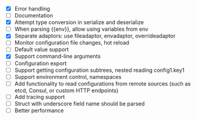 - [x] Error handling
- [ ] Documentation
- [x] Attempt type conversion in serialize and deserialize
- [ ] When parsing {{env}}, allow using variables from env
- [x] Separate adaptors: use fileadaptor, envadaptor, overrideadaptor
- [ ] Monitor configuration file changes, hot reload
- [ ] Default value support
- [x] Support command-line arguments
- [ ] Configuration export
- [ ] Support getting configuration subtrees, nested reading config1.key1
- [ ] Support environment control, namespaces
- [ ] Add functionality to read configurations from remote sources (such as etcd, Consul, or custom HTTP endpoints)
- [ ] Add tracing support
- [ ] Struct with underscore field name should be parsed 
- [ ] Better performance
